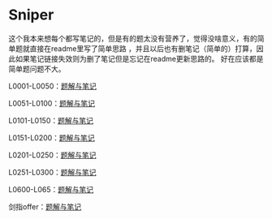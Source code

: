 # Sniper

这个我本来想每个都写笔记的，但是有的题太没有营养了，觉得没啥意义，有的简单题就直接在readme里写了简单思路
，并且以后也有删笔记（简单的）打算，因此如果笔记链接失效则为删了笔记但是忘记在readme更新思路的。
好在应该都是简单题问题不大。

L0001-L0050：[题解与笔记](https://github.com/Sniper970119/leetCode/tree/master/L0001%7EL0050)

L0051-L0100：[题解与笔记](https://github.com/Sniper970119/leetCode/tree/master/L0051%7EL0100)

L0101-L0150：[题解与笔记](https://github.com/Sniper970119/leetCode/tree/master/L0101%7EL0150)

L0151-L0200：[题解与笔记](https://github.com/Sniper970119/leetCode/tree/master/L0151%7EL0200)

L0201-L0250：[题解与笔记](https://github.com/Sniper970119/leetCode/tree/master/L0201%7EL0250)

L0251-L0300：[题解与笔记](https://github.com/Sniper970119/leetCode/tree/master/L0251%7EL0300)

L0600-L065：[题解与笔记](https://github.com/Sniper970119/leetCode/tree/master/L0600%7EL0650)

剑指offer：[题解与笔记](https://github.com/Sniper970119/leetCode/tree/master/%E5%89%91%E6%8C%87Offer)

